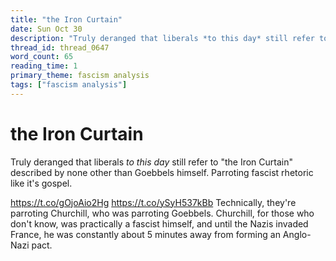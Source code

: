 ```yaml
---
title: "the Iron Curtain"
date: Sun Oct 30
description: "Truly deranged that liberals *to this day* still refer to 'the Iron Curtain' described by none other than Goebbels himself."
thread_id: thread_0647
word_count: 65
reading_time: 1
primary_theme: fascism analysis
tags: ["fascism analysis"]
---
```


# the Iron Curtain

Truly deranged that liberals *to this day* still refer to "the Iron Curtain" described by none other than Goebbels himself. Parroting fascist rhetoric like it's gospel.

https://t.co/gOjoAio2Hg https://t.co/ySyH537kBb Technically, they're parroting Churchill, who was parroting Goebbels. Churchill, for those who don't know, was practically a fascist himself, and until the Nazis invaded France, he was constantly about 5 minutes away from forming an Anglo-Nazi pact.